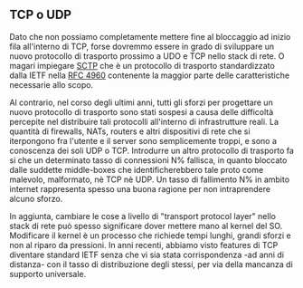 ## TCP o UDP

Dato che non possiamo completamente mettere fine al bloccaggio ad inizio fila
all'interno di TCP, forse dovremmo essere in grado di sviluppare un nuovo 
protocollo di trasporto prossimo a UDO e TCP nello stack di rete. O magari 
impiegare [SCTP](https://en.wikipedia.org/wiki/Stream_Control_Transmission_Protocol)
che è un protocollo di trasporto standardizzato dalla IETF nella 
[RFC 4960](https://tools.ietf.org/html/rfc4960) contenente la maggior parte
delle caratteristiche necessarie allo scopo.

Al contrario, nel corso degli ultimi anni, tutti gli sforzi per progettare un
nuovo protocollo di trasporto sono stati sospesi a causa delle difficoltà
percepite nel distribuire tali protocolli all'interno di infrastrutture reali.
La quantità di firewalls, NATs, routers e altri dispositivi di rete che si 
iterpongono fra l'utente e il server sono semplicemente troppi, e sono a 
conoscenza dei soli UDP o TCP. Introdurre un altro protocollo di trasporto
fa si che un determinato tasso di connessioni N% fallisca, in quanto bloccato
dalle suddette middle-boxes che identificherebbero tale proto come malevolo,
malformato, nè TCP nè UDP. Un tasso di fallimento N% in ambito internet 
rappresenta spesso una buona ragione per non intraprendere alcuno sforzo.

In aggiunta, cambiare le cose a livello di "transport protocol layer" nello
stack di rete può spesso significare dover mettere mano al kernel del SO.
Modificare il kernel è un processo che richiede tempi lunghi, grandi sforzi e
non al riparo da pressioni. In anni recenti, abbiamo visto features di TCP
diventare standard IETF senza che vi sia stata corrispondenza -ad anni di
distanza- con il tasso di distribuzione degli stessi, per via della mancanza
di supporto universale.
